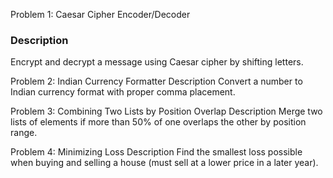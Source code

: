 Problem 1: Caesar Cipher Encoder/Decoder

### Description
Encrypt and decrypt a message using Caesar cipher by shifting letters.

Problem 2: Indian Currency Formatter
Description
Convert a number to Indian currency format with proper comma placement.

Problem 3: Combining Two Lists by Position Overlap
Description
Merge two lists of elements if more than 50% of one overlaps the other by position range.

Problem 4: Minimizing Loss
Description
Find the smallest loss possible when buying and selling a house (must sell at a lower price in a later year).
